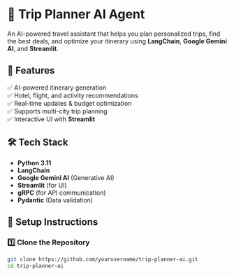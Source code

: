 # 🧳 Trip Planner AI Agent  

An AI-powered travel assistant that helps you plan personalized trips, find the best deals, and optimize your itinerary using **LangChain**, **Google Gemini AI**, and **Streamlit**.

## 🚀 Features  
✅ AI-powered itinerary generation  
✅ Hotel, flight, and activity recommendations  
✅ Real-time updates & budget optimization  
✅ Supports multi-city trip planning  
✅ Interactive UI with **Streamlit**  

## 🛠 Tech Stack  
- **Python 3.11**  
- **LangChain**  
- **Google Gemini AI** (Generative AI)  
- **Streamlit** (for UI)  
- **gRPC** (for API communication)  
- **Pydantic** (Data validation)  

## 🔧 Setup Instructions  

### 1️⃣ Clone the Repository  
```bash
git clone https://github.com/yourusername/trip-planner-ai.git
cd trip-planner-ai
